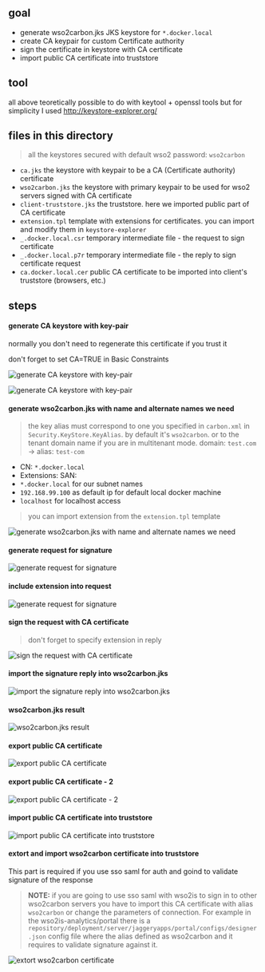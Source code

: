 ## goal

- generate wso2carbon.jks JKS keystore for `*.docker.local`
- create CA keypair for custom Certificate authority
- sign the certificate in keystore with CA certificate
- import public CA certificate into truststore

## tool

all above teoretically possible to do with keytool + openssl tools
but for simplicity I used http://keystore-explorer.org/

## files in this directory

> all the keystores secured with default wso2 password: `wso2carbon`

- `ca.jks` the keystore with keypair to be a CA (Certificate authority) certificate
- `wso2carbon.jks` the keystore with primary keypair to be used for wso2 servers signed with CA certificate 
- `client-truststore.jks` the truststore. here we imported public part of CA certificate
- `extension.tpl` template with extensions for certificates. you can import and modify them in `keystore-explorer`
- `_.docker.local.csr` temporary intermediate file - the request to sign certificate
- `_.docker.local.p7r` temporary intermediate file - the reply to sign certificate request
- `ca.docker.local.cer` public CA certificate to be imported into client's truststore (browsers, etc.)

## steps

#### generate CA keystore with key-pair
normally you don't need to regenerate this certificate if you trust it

don't forget to set CA=TRUE in Basic Constraints

![generate CA keystore with key-pair](./readme-img/01-gen-ca.png)

![generate CA keystore with key-pair](./readme-img/01-gen-ca-02.png)


#### generate wso2carbon.jks with name and alternate names we need
> the key alias must correspond to one you specified in `carbon.xml` in `Security.KeyStore.KeyAlias`. by default it's `wso2carbon`.
> or to the tenant domain name if you are in multitenant mode. domain: `test.com` -> alias: `test-com`

- CN: `*.docker.local`
- Extensions: SAN:
 - `*.docker.local` for our subnet names
 - `192.168.99.100` as default ip for default local docker machine
 - `localhost` for localhost access

> you can import extension from the `extension.tpl` template

![generate wso2carbon.jks with name and alternate names we need](./readme-img/02-gen-wso2carbon.jks.png)

#### generate request for signature 
![generate request for signature](./readme-img/03-sign-req.png)

#### include extension into request 
![generate request for signature](./readme-img/03-sign-req-02.png)

#### sign the request with CA certificate

> don't forget to specify extension in reply 

![sign the request with CA certificate](./readme-img/04-sign.png)

#### import the signature reply into wso2carbon.jks
![import the signature reply into wso2carbon.jks](./readme-img/05-imp-sign-repl.png)

#### wso2carbon.jks result
![wso2carbon.jks result](./readme-img/06-result.png)

#### export public CA certificate
![export public CA certificate](./readme-img/07-ca-exp-01.png)

#### export public CA certificate - 2
![export public CA certificate - 2](./readme-img/07-ca-exp-02.png)

#### import public CA certificate into truststore

![import public CA certificate into truststore](./readme-img/08-ca-imp-trust.png)

#### extort and import wso2carbon certificate into truststore

This part is required if you use sso saml for auth and goind to validate signature of the response

> **NOTE:** if you are going to use sso saml with wso2is to sign in to other wso2carbon servers 
> you have to import this CA certificate with alias `wso2carbon` or change the parameters of connection.
> For example in the wso2is-analytics/portal there is a `repository/deployment/server/jaggeryapps/portal/configs/designer.json` 
> config file where the alias defined as wso2carbon and it requires to validate signature against it.

![extort wso2carbon certificate](./readme-img/09-wso2carbon-exp.png)



